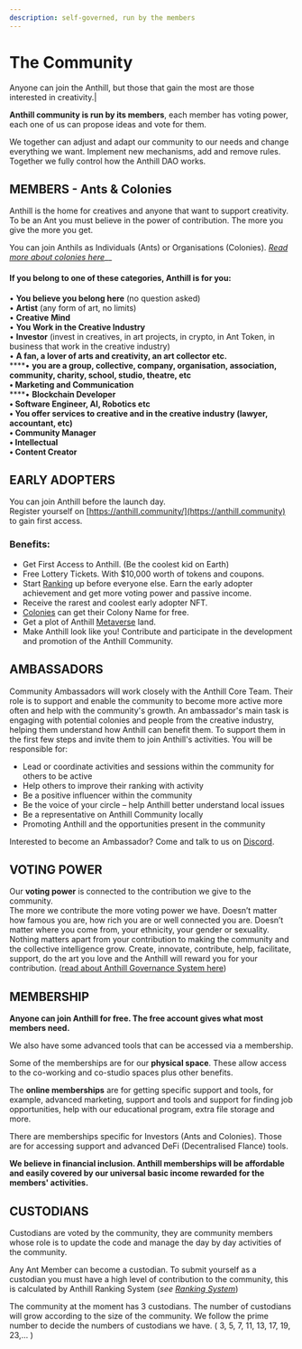```yaml
---
description: self-governed, run by the members
---
```


# The Community

Anyone can join the Anthill, but those that gain the most are those interested in creativity.|

**Anthill community is run by its members**, each member has voting power, each one of us can propose ideas and vote for them.&#x20;

We together can adjust and adapt our community to our needs and change everything we want. Implement new mechanisms, add and remove rules. \
Together we fully control how the Anthill DAO works.&#x20;

## MEMBERS - Ants & Colonies

Anthill is the home for creatives and anyone that want to support creativity.\
To be an Ant you must believe in the power of contribution. The more you give the more you get.&#x20;

You can join Anthils as Individuals (Ants) or Organisations (Colonies). [_Read more about colonies here_](colonies.md)__

#### If you belong to one of these categories, Anthill is for you:

• **You believe you belong here** (no question asked)\
• **Artist** (any form of art, no limits)\
• **Creative** **Mind**\
• **You Work in the Creative Industry**\
• **Investor** (invest in creatives, in art projects, in crypto, in Ant Token, in business that work in the creative industry)\
• **A fan, a lover of arts and creativity, an art collector etc.**\
****• **you are a group, collective, company, organisation, association, community, charity, school, studio, theatre, etc**\
**• Marketing and Communication** \
****• **Blockchain Developer**\
**• Software Engineer, AI, Robotics etc**\
**• You offer services to creative and in the creative industry (lawyer, accountant, etc)**\
**• Community Manager**\
**• Intellectual** \
**• Content Creator**&#x20;

## **EARLY ADOPTERS**

You can join Anthill before the launch day. \
Register yourself on [https://anthill.community/](https://anthill.community) to gain first access.

### **Benefits:**

* Get First Access to Anthill. (Be the coolest kid on Earth)
* Free Lottery Tickets. With $10,000 worth of tokens and coupons.
* Start [Ranking](ranking-system.md) up before everyone else. Earn the early adopter achievement and get more voting power and passive income.&#x20;
* Receive the rarest and coolest early adopter NFT.
* [Colonies](colonies.md) can get their Colony Name for free.
* Get a plot of Anthill [Metaverse](metaverse.md) land.
* Make Anthill look like you! Contribute and participate in the development and promotion of the Anthill Community.

## AMBASSADORS

Community Ambassadors will work closely with the Anthill Core Team. Their role is to support and enable the community to become more active more often and help with the community's growth. An ambassador's main task is engaging with potential colonies and people from the creative industry, helping them understand how Anthill can benefit them. To support them in the first few steps and invite them to join Anthill's activities. You will be responsible for:

* Lead or coordinate activities and sessions within the community for others to be active
* Help others to improve their ranking with activity
* Be a positive influencer within the community
* Be the voice of your circle – help Anthill better understand local issues
* Be a representative on Anthill Community locally
* Promoting Anthill and the opportunities present in the community

Interested to become an Ambassador? Come and talk to us on [Discord](https://discord.gg/pv2RZk9UGc).&#x20;

## VOTING POWER

Our **voting power** is connected to the contribution we give to the community. \
The more we contribute the more voting power we have. Doesn’t matter how famous you are, how rich you are or well connected you are. Doesn’t matter where you come from, your ethnicity, your gender or sexuality. \
Nothing matters apart from your contribution to making the community and the collective intelligence grow. Create, innovate, contribute, help, facilitate, support, do the art you love and the Anthill will reward you for your contribution. ([read about Anthill Governance System here](governance.md))

## **MEMBERSHIP**

**Anyone can join Anthill for free. The free account gives what most members need.**&#x20;

We also have some advanced tools that can be accessed via a membership.

Some of the memberships are for our **physical space**. These allow access to the co-working and co-studio spaces plus other benefits.&#x20;

The **online memberships** are for getting specific support and tools, for example, advanced marketing, support and tools and support for finding job opportunities, help with our educational program, extra file storage and more.&#x20;

There are memberships specific for Investors (Ants and Colonies). Those are for accessing support and advanced DeFi (Decentralised FIance) tools.

**We believe in financial inclusion. Anthill memberships will be affordable and easily covered by our universal basic income rewarded for the members' activities.**

## CUSTODIANS

Custodians are voted by the community, they are community members whose role is to update the code and manage the day by day activities of the community.

Any Ant Member can become a custodian. To submit yourself as a custodian you must have a high level of contribution to the community, this is calculated by Anthill Ranking System (_see_ [_Ranking System_](ranking-system.md))

The community at the moment has 3 custodians. The number of custodians will grow according to the size of the community. We follow the prime number to decide the numbers of custodians we have. ( 3, 5, 7, 11, 13, 17, 19, 23,... )

## &#x20;
